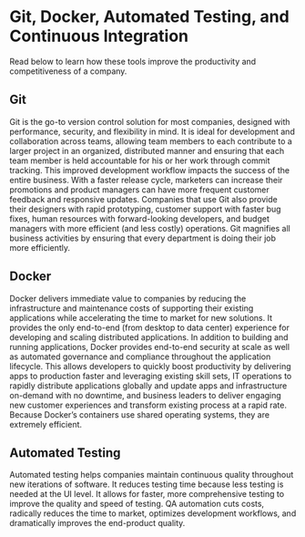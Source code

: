 # Git, Docker, Automated Testing, and Continuous Integration
Read below to learn how these tools improve the productivity and competitiveness of a company.

## Git
Git is the go-to version control solution for most companies, designed with performance, security, and flexibility in mind. It is ideal for development and collaboration across teams, allowing team members to each contribute to a larger project in an organized, distributed manner and ensuring that each team member is held accountable for his or her work through commit tracking. This improved development workflow impacts the success of the entire business. With a faster release cycle, marketers can increase their promotions and product managers can have more frequent customer feedback and responsive updates. Companies that use Git also provide their designers with rapid prototyping, customer support with faster bug fixes, human resources with forward-looking developers, and budget managers with more efficient (and less costly) operations. Git magnifies all business activities by ensuring that every department is doing their job more efficiently.

## Docker
Docker delivers immediate value to companies by reducing the infrastructure and maintenance costs of supporting their existing applications while accelerating the time to market for new solutions. It provides the only end-to-end (from desktop to data center) experience for developing and scaling distributed applications. In addition to building and running applications, Docker provides end-to-end security at scale as well as automated governance and compliance throughout the application lifecycle. This allows developers to quickly boost productivity by delivering apps to production faster and leveraging existing skill sets, IT operations to rapidly distribute applications globally and update apps and infrastructure on-demand with no downtime, and business leaders to deliver engaging new customer experiences and transform existing process at a rapid rate. Because Docker’s containers use shared operating systems, they are extremely efficient.

## Automated Testing
Automated testing helps companies maintain continuous quality throughout new iterations of software. It reduces testing time because less testing is needed at the UI level. It allows for faster, more comprehensive testing to improve the quality and speed of testing. QA automation cuts costs, radically reduces the time to market, optimizes development workflows, and dramatically improves the end-product quality.
